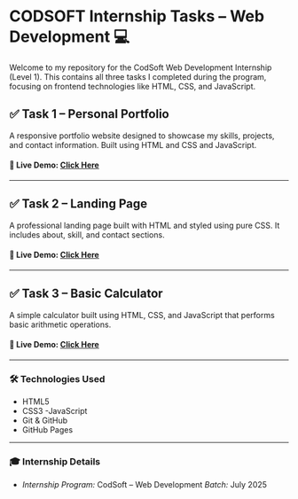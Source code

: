 # CODSOFT Internship Tasks – Web Development 💻
Welcome to my repository for the CodSoft Web Development Internship (Level 1). This contains all three tasks I completed during the program, focusing on frontend technologies like HTML, CSS, and JavaScript.

## ✅ Task 1 – Personal Portfolio
A responsive portfolio website designed to showcase my skills, projects, and contact information. Built using HTML and CSS and JavaScript.

####  🔗 Live Demo: [Click Here](https://github.com/ShitalYadav18/CODSOFT/tree/main/Task-1/Portfolio%20website)
---
## ✅ Task 2 – Landing Page
A professional landing page built with  HTML and styled using pure CSS. It includes about, skill, and contact sections.

####  🔗 Live Demo: [Click Here](https://github.com/ShitalYadav18/CODSOFT/tree/main/Task-2)
---
## ✅ Task 3 – Basic Calculator
A simple calculator built using HTML, CSS, and JavaScript that performs basic arithmetic operations. 

####  🔗 Live Demo: [Click Here](https://github.com/ShitalYadav18/CODSOFT/tree/main/Task-3)
---
### 🛠 Technologies Used
- HTML5
- CSS3
-JavaScript
- Git & GitHub
- GitHub Pages
---
### 🎓 Internship Details
- *Internship Program:* CodSoft – Web Development
*Batch:* July 2025
